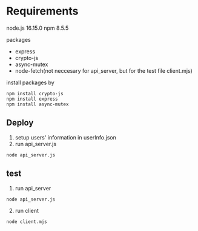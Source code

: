 # Requirements
node.js 16.15.0
npm 8.5.5

packages
* express
* crypto-js
* async-mutex
* node-fetch(not neccesary for api_server, but for the test file client.mjs)

install packages by 
```shell
npm install crypto-js
npm install express
npm install async-mutex
```
## Deploy 
1. setup users' information in userInfo.json
2. run api_server.js
```shell=
node api_server.js
```

## test
1. run api_server
``` shell=
node api_server.js
```
2. run client
```shell=
node client.mjs
```
